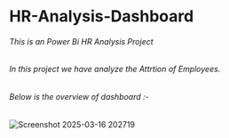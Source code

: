 # HR-Analysis-Dashboard
###### This is an Power Bi HR Analysis Project
###### In this project we have analyze the Attrtion of Employees.
###### Below is the overview of dashboard :- 
![Screenshot 2025-03-16 202719](https://github.com/user-attachments/assets/4e3ded3f-652c-41ec-bfdf-0f3659208b93)


